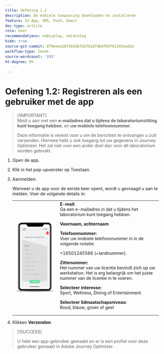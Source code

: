 ```yaml
---
title: Oefening 1.2
description: De mobiele toepassing downloaden en installeren
feature: In App, SMS, Push, Email
doc-type: article
role: User
recommendations: noDisplay, noCatalog
hide: true
source-git-commit: 879eeea18f565db742f62d7dbdf65f61341ead2e
workflow-type: tm+mt
source-wordcount: '193'
ht-degree: 0%

---
```



# Oefening 1.2: Registreren als een gebruiker met de app

>[!IMPORTANT]\
>Meld u aan met een **e-mailadres dat u tijdens de laboratoriumzitting kunt toegang hebben**, en **uw mobiele telefoonnummer**.
>
> Deze informatie is vereist voor u om de berichten te ontvangen u zult verzenden. Hiermee hebt u ook toegang tot uw gegevens in Journey Optimizer. Het zal niet voor een ander doel dan voor dit laboratorium worden gebruikt.

1. Open de app.
1. Klik in het pop-upvenster op Toestaan.
1. Aanmelden:

   Wanneer u de app voor de eerste keer opent, wordt u gevraagd u aan te melden. Voer de volgende details in:

   <table>
    <tr>
    <td>
    <div>
    <img alt="Toepassingsregistratie" src="../assets/1-2.png"/> 
    </div>
    </td>
    <td>
    <strong>E-mail: </strong><br>Ga een e-mailadres in dat u tijdens het laboratorium kunt toegang hebben.
    </p><p>
    <strong>Voornaam, achternaam </strong>
    </p><p>
    <strong>Telefoonnummer: </strong> <br>Voer uw mobiele telefoonnummer in in de volgende notatie: 
    <p>+16501245566 (+landnummer).
    </p><p>
    <strong>Zittenummer: </strong><br>Het nummer van uw licentie bevindt zich op uw werkstation. Het is erg belangrijk om het juiste nummer van de licentie in te voeren.
    </p><p>
    <strong>Selecteer interesse: </strong></br>Sport, Wellness, Dining of Entertainment
    </p><p>
    <strong>Selecteer lidmaatschapsniveau: </strong></br>Rood, blauw, groen of geel</p>
    </td>
    </tr>
    </table>

1. Klikken **Verzenden**

>[!SUCCESS]
>
>U hebt een app-gebruiker gemaakt en er is een profiel voor deze gebruiker gemaakt in Adobe Journey Optimizer.
